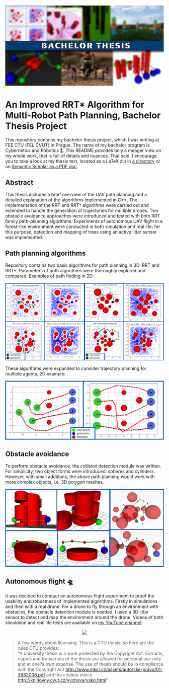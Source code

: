 <p align="center">
<img src="README/title_full.jpg" />
</p>

# An Improved RRT* Algorithm for Multi-Robot Path Planning, Bachelor Thesis Project

This repository contains my bachelor thesis project, which I was writing at FEE CTU (FEL ČVUT) in Prague.
The name of my bachelor program is Cybernetics and Robotics :mechanical_arm:. This README provides only a meager view on my whole work,
that is full of details and nuances. That said, I encourage you to take a look at my thesis text, 
located as a LaTeX zip in [a directory](https://github.com/poludmik/Path-planning-for-multiple-UAVs/tree/master/LaTeX_text) or on [Semantic Scholar as a PDF doc](https://www.semanticscholar.org/paper/An-Improved-RRT*-Algorithm-for-Multi-Robot-Path-Mikhail-Nascimento/7a128c52bf8b16afd9ed5cfbc0e87c11e4fb29e1?utm_source=direct_link).

## Abstract

This thesis includes a brief overview of the UAV path planning and a detailed explanation of the algorithms 
implemented in C++. The implementation of the RRT and RRT* algorithms were carried out and extended to handle 
the generation of trajectories for multiple drones. Two obstacle avoidance approaches were introduced and tested 
with both RRT family path-planning algorithms. Experiments of autonomous UAV flight in a forest-like environment 
were conducted in both simulation and real life; for this purpose, detection and mapping of trees using an active 
lidar sensor was implemented.

## Path planning algorithms

Repository contains two basic algorithms for path planning in 3D: RRT and RRT*. Parameters of both algorithms were
thoroughly explored and compared. Examples of path finding in 2D:

<p align="center">
<img src="README/rrt_combined.png" />
</p>

These algorithms were expanded to consider trajectory planning for multiple agents, 2D example:

<p align="center">
<img src="README/twoMultiple_legend.png" />
</p>

## Obstacle avoidance

To perform obstacle avoidance, the collision detection module was written. For simplicity, two object forms were introduced:
spheres and cylinders. However, with small additions, the above path planning would work with more complex objects, 
i.e. 3D polygon meshes.

<p align="center">
<img src="README/avoidance.png" />
</p>

## Autonomous flight :flying_saucer:

It was decided to conduct an autonomous flight experiment to proof the usability and robustness of implemented algorithms.
Firstly in simulations and then with a real drone. For a drone to fly through an environment with obstacles, the obstacle
detection module is needed. I used a 3D lidar sensor to detect and map the environment around the drone.
Videos of both simulation and real life tests are available on 
[my YouTube channel](https://www.youtube.com/channel/UCl_x6sfatAq_x5uvAaIRJug/featured).

<p align="center">
  <img src="README/come_together_experiment.gif" />
</p>



> A few words about licensing. This is a CTU thesis, so here are the rules CTU provides:\
> "A university thesis is a work protected by the Copyright Act. Extracts, copies and transcripts of the thesis 
> are allowed for personal use only and at one?s own expense. The use of thesis should be in compliance with 
> the Copyright Act http://www.mkcr.cz/assets/autorske-pravo/01-3982006.pdf and the citation ethics 
> http://knihovny.cvut.cz/vychova/vskp.html"

